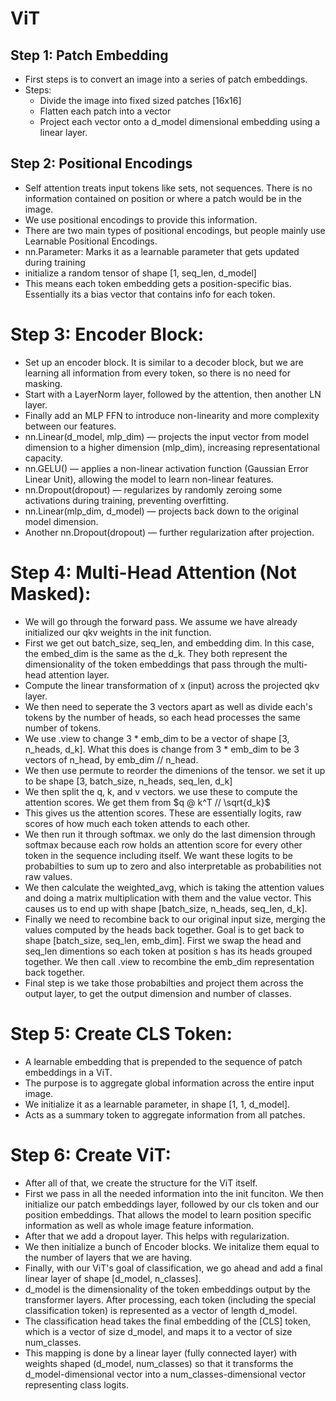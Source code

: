 # ViT

## Step 1: Patch Embedding
- First steps is to convert an image into a series of patch embeddings.
- Steps:
    -  Divide the image into fixed sized patches [16x16]
    -  Flatten each patch into a vector
    -  Project each vector onto a d_model dimensional embedding using a linear layer. 

## Step 2: Positional Encodings
- Self attention treats input tokens like sets, not sequences.  There is no information contained on position or where a patch would be in the image.
- We use positional encodings to provide this information.
- There are two main types of positional encodings, but people mainly use Learnable Positional Encodings.
- nn.Parameter: Marks it as a learnable parameter that gets updated during training
- initialize a random tensor of shape [1, seq_len, d_model]
- This means each token embedding gets a position-specific bias. Essentially its a bias vector that contains info for each token.

# Step 3: Encoder Block:
-  Set up an encoder block. It is similar to a decoder block, but we are learning all information from every token, so there is no need for masking.
-  Start with a LayerNorm layer, followed by the attention, then another LN layer.
- Finally add an MLP FFN to introduce non-linearity and more complexity between our features.
- nn.Linear(d_model, mlp_dim) — projects the input vector from model dimension to a higher dimension (mlp_dim), increasing representational capacity.
- nn.GELU() — applies a non-linear activation function (Gaussian Error Linear Unit), allowing the model to learn non-linear features.
- nn.Dropout(dropout) — regularizes by randomly zeroing some activations during training, preventing overfitting.
- nn.Linear(mlp_dim, d_model) — projects back down to the original model dimension.
- Another nn.Dropout(dropout) — further regularization after projection.

# Step 4: Multi-Head Attention (Not Masked):
- We will go through the forward pass.  We assume we have already initialized our qkv weights in the init function.
- First we get out batch_size, seq_len, and embedding dim.  In this case, the embed_dim is the same as the d_k. They both represent the dimensionality of the token embeddings that pass through the multi-head attention layer.
- Compute the linear transformation of x (input) across the projected qkv layer.
- We then need to seperate the 3 vectors apart as well as divide each's tokens by the number of heads, so each head processes the same number of tokens.
- We use .view to change 3 * emb_dim  to be a vector of shape [3, n_heads, d_k].  What this does is change from 3 * emb_dim to be 3 vectors of n_head, by emb_dim // n_head. 
- We then use permute to reorder the dimenions of the tensor. we set it up to be shape [3, batch_size, n_heads, seq_len, d_k]
- We then split the q, k, and v vectors. we use these to compute the attention scores.  We get them from $q @ k^T // \sqrt{d_k}$
- This gives us the attention scores.  These are essentially logits, raw scores of how much each token attends to each other. 
- We then run it through softmax.  we only do the last dimension through softmax because each row holds an attention score for every other token in the sequence including itself. We want these logits to be probabilties to sum up to zero and also interpretable as probabilities not raw values.
- We then calculate the weighted_avg, which is taking the attention values and doing a matrix multiplication with them and the value vector.  This causes us to end up with shape [batch_size, n_heads, seq_len, d_k].
- Finally we need to recombine back to our original input size, merging the values computed by the heads back together. Goal is to get back to shape [batch_size, seq_len, emb_dim]. First we swap the head and seq_len dimentions so each token at position s has its heads grouped together. We then call .view to recombine the emb_dim representation back together. 
- Final step is we take those probabilties and project them across the output layer, to get the output dimension and number of classes.

# Step 5: Create CLS Token:
- A learnable embedding that is prepended to the sequence of patch embeddings in a ViT.
- The purpose is to aggregate global information across the entire input image.
- We initialize it as a learnable parameter, in shape [1, 1, d_model].
- Acts as a summary token to aggregate information from all patches.

# Step 6: Create ViT:
- After all of that, we create the structure for the ViT itself.
- First we pass in all the needed information into the init funciton.  We then initialize our patch embeddings layer, followed by our cls token and our position embeddings.  That allows the model to learn position specific information as well as whole image feature information.
- After that we add a dropout layer. This helps with regularization.
- We then initialize a bunch of Encoder blocks.  We initalize them equal to the number of layers that we are having.  
- Finally, with our ViT's goal of classification, we go ahead and add a final linear layer of shape [d_model, n_classes].  
- d_model is the dimensionality of the token embeddings output by the transformer layers. After processing, each token (including the special classification token) is represented as a vector of length d_model.
- The classification head takes the final embedding of the [CLS] token, which is a vector of size d_model, and maps it to a vector of size num_classes.
- This mapping is done by a linear layer (fully connected layer) with weights shaped (d_model, num_classes) so that it transforms the d_model-dimensional vector into a num_classes-dimensional vector representing class logits.

